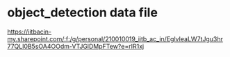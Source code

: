 # object_detection data file
https://iitbacin-my.sharepoint.com/:f:/g/personal/210010019_iitb_ac_in/EglvIeaLW7tJgu3hr77QLl0B5sOA4OOdm-VTJGlDMpFTew?e=rIR1xj

